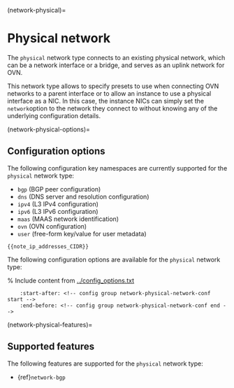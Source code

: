 (network-physical)=
# Physical network

<!-- Include start physical intro -->
The `physical` network type connects to an existing physical network, which can be a network interface or a bridge, and serves as an uplink network for OVN.
<!-- Include end physical intro -->

This network type allows to specify presets to use when connecting OVN networks to a parent interface or to allow an instance to use a physical interface as a NIC.
In this case, the instance NICs can simply set the `network`option to the network they connect to without knowing any of the underlying configuration details.

(network-physical-options)=
## Configuration options

The following configuration key namespaces are currently supported for the `physical` network type:

- `bgp` (BGP peer configuration)
- `dns` (DNS server and resolution configuration)
- `ipv4` (L3 IPv4 configuration)
- `ipv6` (L3 IPv6 configuration)
- `maas` (MAAS network identification)
- `ovn` (OVN configuration)
- `user` (free-form key/value for user metadata)

```{note}
{{note_ip_addresses_CIDR}}
```

The following configuration options are available for the `physical` network type:

% Include content from [../config_options.txt](../config_options.txt)
```{include} ../config_options.txt
    :start-after: <!-- config group network-physical-network-conf start -->
    :end-before: <!-- config group network-physical-network-conf end -->
```

(network-physical-features)=
## Supported features

The following features are supported for the `physical` network type:

- {ref}`network-bgp`
